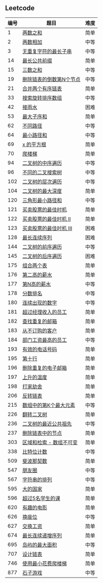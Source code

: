 ## Leetcode

|编号|题目|难度|
|---|---|---|
| 1 | [两数之和](./src/两数之和.md) |简单|
| 2 | [两数相加](./src/两数相加.md) |中等|
| 3 | [无重复字符的最长子串](./src/无重复字符的最长字串.md) |中等|
| 14 | [最长公共前缀](./src/最长公共前缀.md) |简单|
| 15 | [三数之和](./src/三数之和.md) |中等|
| 19 | [删除链表的倒数第N个节点](./src/删除链表的倒数第N个节点.md) | 中等 |
| 21 | [合并两个有序链表](./src/合并两个有序链表.md) | 简单 |
| 33 | [搜索旋转排序数组 ](./src/搜索旋转排序数组.md) | 中等 |
| 42 | [接雨水](./src/接雨水.md) | 困难 |
| 53 | [最大子序和](./src/最大子序和.md)| 简单 |
| 62 | [不同路径](./src/不同路径.md) | 中等 |
| 64 | [最小路径和](./src/最小路径和.md) | 中等 |
| 69 | [x 的平方根](./src/x的平方根.md) | 简单 |
| 70 | [爬楼梯](./src/爬楼梯.md) | 简单 |
| 94 | [二叉树的中序遍历](./src/二叉树的中序遍历.md) | 中等 |
| 96 | [不同的二叉搜索树](./src/不同的二叉搜索树.md) | 中等 |
| 102 | [二叉树的层次遍历](./src/二叉树的层次遍历.md) | 中等 |
| 104 | [二叉树的最大深度](./src/二叉树的最大深度.md) | 简单 |
| 120 | [三角形最小路径和](./src/三角形最小路径和.md) | 中等 |
| 121 | [买卖股票的最佳时机](./src/买卖股票的最佳时机.md)| 简单 |
| 122 | [买卖股票的最佳时机 II](./src/买卖股票的最佳时机II.md) | 简单 |
| 123 | [买卖股票的最佳时机 III](./src/买卖股票的最佳时机III.md) | 困难 |
| 128 | [最长连续序列](./src/最长连续序列.md) | 困难 |
| 144 | [二叉树的前序遍历](./src/二叉树的前序遍历.md) | 中等 |
| 145 | [二叉树的后序遍历](./src/二叉树的后序遍历.md) | 困难 |
| 175 | [组合两个表](./src/组合两个表.md) | 简单 |
| 176 | [第二高的薪水](./src/第二高的薪水) | 简单 |
| 177 | [第N高的薪水](./src/第N高的薪水.md) | 中等 |
| 178 | [分数排名](./src/分数排名.md) | 中等 |
| 180 | [连续出现的数字](./src/连续出现的数字.md) | 中等 |
| 181 | [超过经理收入的员工](./src/超过经理收入的员工.md) | 简单 |
| 182 | [查找重复的邮箱](./src/查找重复的邮箱.md) | 简单 |
| 183 | [从不订购的客户](./src/从不订购的客户.md) | 简单 |
| 184 | [部门工资最高的员工](./src/部门工资最高的员工.md) | 中等 |
| 193 | [有效的电话号码](./src/有效的电话号码.md) | 简单 |
| 195 | [第十行](./src/第十行.md) | 简单 |
| 196 | [删除重复的电子邮箱](./src/删除重复的电子邮箱.md) | 简单 |
| 197 | [上升的温度](./src/上升的温度.md) | 简单 |
| 198 | [打家劫舍](./src/打家劫舍.md) | 简单 |
| 206 | [反转链表](./src/翻转链表.md) | 简单 |
| 215 | [数组中的第K个最大元素](./src/数组中的第K个最大元素.md) | 中等 |
| 226 | [翻转二叉树](./src/翻转二叉树.md) | 简单 |
| 236 | [二叉树的最近公共祖先](./src/二叉树的最近公共祖先.md) | 中等 |
| 237 | [删除链表中的节点](./src/删除链表中的节点.md) | 简单 |
| 303 | [区域和检索 - 数组不可变](./src/区域和检索-数组不可变.md) | 简单 |
| 338 | [比特位计数](./src/比特位计数.md) | 中等 | 
| 509 | [斐波那契数](./src/斐波那契数.md) | 简单 |
| 547 | [朋友圈](./src/朋友圈.md) | 中等 |
| 567 | [字符串的排列](./src/字符串的排列.md) | 中等 |
| 595 | [大的国家](./src/大的国家.md) | 简单 |
| 596 | [超过5名学生的课](./src/超过5名学生的课.md) | 简单 |
| 620 | [有趣的电影](.src/有趣的电影.md) | 简单 |
| 626 | [换座位](./src/换座位.md) | 中等 |
| 627 | [交换工资](./src/交换工资.md) | 简单 |
| 674 | [最长连续递增序列](./src/最长连续递增序列.md) | 简单 |
| 695 | [岛屿的最大面积](./src/岛屿的最大面积.md) | 中等 |
| 707 | [设计链表](./src/设计链表.md) | 简单 |
| 746 | [使用最小花费爬楼梯](./src/使用最小花费爬楼梯.md) | 简单 |
| 877 | [石子游戏](./src/石子游戏.md) | 中等 |

